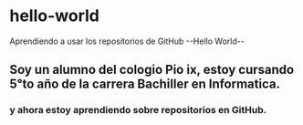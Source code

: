 # hello-world
Aprendiendo a usar los repositorios de GitHub --Hello World--
## Soy un alumno del cologio Pio ix, estoy cursando 5°to año de la carrera Bachiller en Informatica.
### y ahora estoy aprendiendo sobre repositorios en GitHub. 
